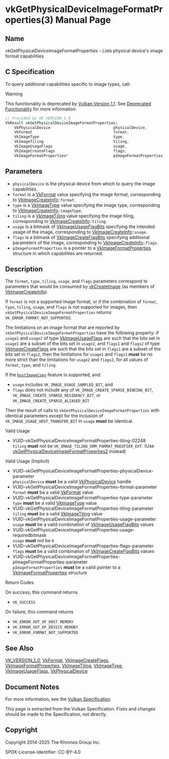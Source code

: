 # vkGetPhysicalDeviceImageFormatProperties(3) Manual Page

## Name

vkGetPhysicalDeviceImageFormatProperties - Lists physical device's image format capabilities



## [](#_c_specification)C Specification

To query additional capabilities specific to image types, call:

Warning

This functionality is deprecated by [Vulkan Version 1.1](#versions-1.1). See [Deprecated Functionality](#deprecation-gpdp2) for more information.

```c++
// Provided by VK_VERSION_1_0
VkResult vkGetPhysicalDeviceImageFormatProperties(
    VkPhysicalDevice                            physicalDevice,
    VkFormat                                    format,
    VkImageType                                 type,
    VkImageTiling                               tiling,
    VkImageUsageFlags                           usage,
    VkImageCreateFlags                          flags,
    VkImageFormatProperties*                    pImageFormatProperties);
```

## [](#_parameters)Parameters

- `physicalDevice` is the physical device from which to query the image capabilities.
- `format` is a [VkFormat](https://registry.khronos.org/vulkan/specs/latest/man/html/VkFormat.html) value specifying the image format, corresponding to [VkImageCreateInfo](https://registry.khronos.org/vulkan/specs/latest/man/html/VkImageCreateInfo.html)::`format`.
- `type` is a [VkImageType](https://registry.khronos.org/vulkan/specs/latest/man/html/VkImageType.html) value specifying the image type, corresponding to [VkImageCreateInfo](https://registry.khronos.org/vulkan/specs/latest/man/html/VkImageCreateInfo.html)::`imageType`.
- `tiling` is a [VkImageTiling](https://registry.khronos.org/vulkan/specs/latest/man/html/VkImageTiling.html) value specifying the image tiling, corresponding to [VkImageCreateInfo](https://registry.khronos.org/vulkan/specs/latest/man/html/VkImageCreateInfo.html)::`tiling`.
- `usage` is a bitmask of [VkImageUsageFlagBits](https://registry.khronos.org/vulkan/specs/latest/man/html/VkImageUsageFlagBits.html) specifying the intended usage of the image, corresponding to [VkImageCreateInfo](https://registry.khronos.org/vulkan/specs/latest/man/html/VkImageCreateInfo.html)::`usage`.
- `flags` is a bitmask of [VkImageCreateFlagBits](https://registry.khronos.org/vulkan/specs/latest/man/html/VkImageCreateFlagBits.html) specifying additional parameters of the image, corresponding to [VkImageCreateInfo](https://registry.khronos.org/vulkan/specs/latest/man/html/VkImageCreateInfo.html)::`flags`.
- `pImageFormatProperties` is a pointer to a [VkImageFormatProperties](https://registry.khronos.org/vulkan/specs/latest/man/html/VkImageFormatProperties.html) structure in which capabilities are returned.

## [](#_description)Description

The `format`, `type`, `tiling`, `usage`, and `flags` parameters correspond to parameters that would be consumed by [vkCreateImage](https://registry.khronos.org/vulkan/specs/latest/man/html/vkCreateImage.html) (as members of [VkImageCreateInfo](https://registry.khronos.org/vulkan/specs/latest/man/html/VkImageCreateInfo.html)).

If `format` is not a supported image format, or if the combination of `format`, `type`, `tiling`, `usage`, and `flags` is not supported for images, then `vkGetPhysicalDeviceImageFormatProperties` returns `VK_ERROR_FORMAT_NOT_SUPPORTED`.

The limitations on an image format that are reported by `vkGetPhysicalDeviceImageFormatProperties` have the following property: if `usage1` and `usage2` of type [VkImageUsageFlags](https://registry.khronos.org/vulkan/specs/latest/man/html/VkImageUsageFlags.html) are such that the bits set in `usage1` are a subset of the bits set in `usage2`, and `flags1` and `flags2` of type [VkImageCreateFlags](https://registry.khronos.org/vulkan/specs/latest/man/html/VkImageCreateFlags.html) are such that the bits set in `flags1` are a subset of the bits set in `flags2`, then the limitations for `usage1` and `flags1` **must** be no more strict than the limitations for `usage2` and `flags2`, for all values of `format`, `type`, and `tiling`.

If the [`hostImageCopy`](https://registry.khronos.org/vulkan/specs/latest/html/vkspec.html#features-hostImageCopy) feature is supported, and:

- `usage` includes `VK_IMAGE_USAGE_SAMPLED_BIT`, and
- `flags` does not include any of `VK_IMAGE_CREATE_SPARSE_BINDING_BIT`, `VK_IMAGE_CREATE_SPARSE_RESIDENCY_BIT`, or `VK_IMAGE_CREATE_SPARSE_ALIASED_BIT`

Then the result of calls to `vkGetPhysicalDeviceImageFormatProperties` with identical parameters except for the inclusion of `VK_IMAGE_USAGE_HOST_TRANSFER_BIT` in `usage` **must** be identical.

Valid Usage

- [](#VUID-vkGetPhysicalDeviceImageFormatProperties-tiling-02248)VUID-vkGetPhysicalDeviceImageFormatProperties-tiling-02248  
  `tiling` **must** not be `VK_IMAGE_TILING_DRM_FORMAT_MODIFIER_EXT`. (Use [vkGetPhysicalDeviceImageFormatProperties2](https://registry.khronos.org/vulkan/specs/latest/man/html/vkGetPhysicalDeviceImageFormatProperties2.html) instead)

Valid Usage (Implicit)

- [](#VUID-vkGetPhysicalDeviceImageFormatProperties-physicalDevice-parameter)VUID-vkGetPhysicalDeviceImageFormatProperties-physicalDevice-parameter  
  `physicalDevice` **must** be a valid [VkPhysicalDevice](https://registry.khronos.org/vulkan/specs/latest/man/html/VkPhysicalDevice.html) handle
- [](#VUID-vkGetPhysicalDeviceImageFormatProperties-format-parameter)VUID-vkGetPhysicalDeviceImageFormatProperties-format-parameter  
  `format` **must** be a valid [VkFormat](https://registry.khronos.org/vulkan/specs/latest/man/html/VkFormat.html) value
- [](#VUID-vkGetPhysicalDeviceImageFormatProperties-type-parameter)VUID-vkGetPhysicalDeviceImageFormatProperties-type-parameter  
  `type` **must** be a valid [VkImageType](https://registry.khronos.org/vulkan/specs/latest/man/html/VkImageType.html) value
- [](#VUID-vkGetPhysicalDeviceImageFormatProperties-tiling-parameter)VUID-vkGetPhysicalDeviceImageFormatProperties-tiling-parameter  
  `tiling` **must** be a valid [VkImageTiling](https://registry.khronos.org/vulkan/specs/latest/man/html/VkImageTiling.html) value
- [](#VUID-vkGetPhysicalDeviceImageFormatProperties-usage-parameter)VUID-vkGetPhysicalDeviceImageFormatProperties-usage-parameter  
  `usage` **must** be a valid combination of [VkImageUsageFlagBits](https://registry.khronos.org/vulkan/specs/latest/man/html/VkImageUsageFlagBits.html) values
- [](#VUID-vkGetPhysicalDeviceImageFormatProperties-usage-requiredbitmask)VUID-vkGetPhysicalDeviceImageFormatProperties-usage-requiredbitmask  
  `usage` **must** not be `0`
- [](#VUID-vkGetPhysicalDeviceImageFormatProperties-flags-parameter)VUID-vkGetPhysicalDeviceImageFormatProperties-flags-parameter  
  `flags` **must** be a valid combination of [VkImageCreateFlagBits](https://registry.khronos.org/vulkan/specs/latest/man/html/VkImageCreateFlagBits.html) values
- [](#VUID-vkGetPhysicalDeviceImageFormatProperties-pImageFormatProperties-parameter)VUID-vkGetPhysicalDeviceImageFormatProperties-pImageFormatProperties-parameter  
  `pImageFormatProperties` **must** be a valid pointer to a [VkImageFormatProperties](https://registry.khronos.org/vulkan/specs/latest/man/html/VkImageFormatProperties.html) structure

Return Codes

On success, this command returns

- `VK_SUCCESS`

On failure, this command returns

- `VK_ERROR_OUT_OF_HOST_MEMORY`
- `VK_ERROR_OUT_OF_DEVICE_MEMORY`
- `VK_ERROR_FORMAT_NOT_SUPPORTED`

## [](#_see_also)See Also

[VK\_VERSION\_1\_0](https://registry.khronos.org/vulkan/specs/latest/man/html/VK_VERSION_1_0.html), [VkFormat](https://registry.khronos.org/vulkan/specs/latest/man/html/VkFormat.html), [VkImageCreateFlags](https://registry.khronos.org/vulkan/specs/latest/man/html/VkImageCreateFlags.html), [VkImageFormatProperties](https://registry.khronos.org/vulkan/specs/latest/man/html/VkImageFormatProperties.html), [VkImageTiling](https://registry.khronos.org/vulkan/specs/latest/man/html/VkImageTiling.html), [VkImageType](https://registry.khronos.org/vulkan/specs/latest/man/html/VkImageType.html), [VkImageUsageFlags](https://registry.khronos.org/vulkan/specs/latest/man/html/VkImageUsageFlags.html), [VkPhysicalDevice](https://registry.khronos.org/vulkan/specs/latest/man/html/VkPhysicalDevice.html)

## [](#_document_notes)Document Notes

For more information, see the [Vulkan Specification](https://registry.khronos.org/vulkan/specs/latest/html/vkspec.html#vkGetPhysicalDeviceImageFormatProperties)

This page is extracted from the Vulkan Specification. Fixes and changes should be made to the Specification, not directly.

## [](#_copyright)Copyright

Copyright 2014-2025 The Khronos Group Inc.

SPDX-License-Identifier: CC-BY-4.0